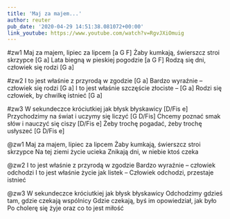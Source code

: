 ```yaml
---
title: 'Maj za majem...'
author: reuter
pub_date: '2020-04-29 14:51:38.081072+00:00'
link_youtube: https://www.youtube.com/watch?v=RgvJXiOmuig
---
```


#zw1
Maj za majem, lipiec za lipcem [a G F]
Żaby kumkają, świerszcz stroi skrzypce [G a]
Lata biegną w pieskiej pogodzie [a G F]
Rodzą się dni, człowiek się rodzi [G a]

#zw2
I to jest właśnie z przyrodą w zgodzie [G a]
Bardzo wyraźnie – człowiek się rodzi [G a]
I to jest właśnie szczęście złociste – [G a]
Rodzi się człowiek, by chwilkę istnieć [G a]

#zw3
W sekundeczce króciutkiej jak błysk błyskawicy [D/Fis e]
Przychodzimy na świat i uczymy się liczyć [G D/Fis]
Chcemy poznać smak słów i nauczyć się ciszy [D/Fis e]
Żeby trochę pogadać, żeby trochę usłyszeć [G D/Fis e] 

@zw1
Maj za majem, lipiec za lipcem
Żaby kumkają, świerszcz stroi skrzypce
Na tej ziemi życie ucieka
Znikają dni, w niebie ktoś czeka

@zw2
I to jest właśnie z przyrodą w zgodzie
Bardzo wyraźnie – człowiek odchodzi
I to jest właśnie życie jak listek –
Człowiek odchodzi, przestaje istnieć

@zw3
W sekundeczce króciutkiej jak błysk błyskawicy
Odchodzimy gdzieś tam, gdzie czekają wspólnicy
Gdzie czekają, byś im opowiedział, jak było
Po cholerę się żyje oraz co to jest miłość